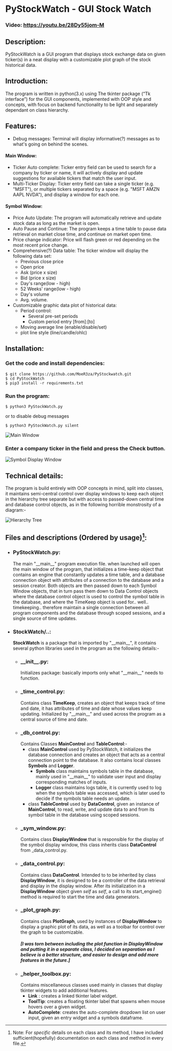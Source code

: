 # __PyStockWatch - GUI Stock Watch__
### Video: https://youtu.be/28Dy55jom-M
## Description:
PyStockWatch is a GUI program that displays stock exchange data on given ticker(s) in a neat display with a customizable plot graph of the stock historical data.

## Introduction:
The program is written in python(3.x) using The tkinter package (“Tk interface”) for the GUI components, implemented with OOP style and concepts, with focus on backend functionality to be light and separately dependant on class hierarchy.

## Features:
- Debug messages: Terminal will display informative(?) messages as to what's going on behind the scenes.

#### Main Window:
- Ticker Auto complete: Ticker entry field can be used to search for a company by ticker or name, it will actively display and update suggestions for available tickers that match the user input.
- Multi-Ticker Display: Ticker entry field can take a single ticker (e.g. "MSFT"), or multiple tickers separated by a space (e.g. "MSFT AMZN AAPL NVDA"), and display a window for each one.

#### Symbol Window:
- Price Auto Update: The program will automatically retrieve and update stock data as long as the market is open.
- Auto Pause and Continue: The program keeps a time table to pause data retrieval on market close time, and continue on market open time.
- Price change indicator: Price will flash green or red depending on the most recent price change.
- Comprehensive(?) Data table: The ticker window will display the following data set:
    - Previous close price
    - Open price
    - Ask (price x size)
    - Bid (price x size)
    - Day's range(low - high)
    - 52 Weeks' range(low - high)
    - Day's volume
    - Avg. volume.
- Customizable graphic data plot of historical data:
    - Period control:
        - Several pre-set periods
        - Custom period entry [from]:[to]
    - Moving average line (enable/disable/set)
    - plot line style (line/candle/ohlc)

## Installation:
### Get the code and install dependencies:
```
$ git clone https://github.com/MoeR3za/PyStockwatch.git
$ cd PyStockWatch
$ pip3 install -r requirements.txt
```
### Run the program:
```
$ python3 PyStockWatch.py
```
or to disable debug messages
```
$ python3 PyStockWatch.py silent
```

![Main Window](ReadMe/Main_Window_400.png)

### Enter a company ticker in the field and press the Check button.

![Symbol Display Window](ReadMe/Symbol_Window_400.png)

## Technical details:
The program is build entirely with OOP concepts in mind, split into classes, it maintains semi-central control over display windows to keep each object in the hierarchy tree separate but with access to passed-down central time and database control objects, as in the following horrible monstrosity of a diagram:-

![Hierarchy Tree](ReadMe/Hierarchy_Tree_400.png)

## Files and descriptions (Ordered by usage)[^note]:
[^note]:
    Note: For _specific_ details on each class and its method, I have included sufficient(hopefully) documentation on each class and method in every file.

- ### PyStockWatch.py:
    The main "__main\__" program execution file. when launched will open the main window of the program, that initializes a time-keep object that contains an engine that constantly updates a time table, and a database connection object with attributes of a connection to the database and a session creator. Both objects are then passed down to each Symbol Window objects, that in turn pass them down to Data Control objects where the database control object is used to control the symbol table in the database, and where the TimeKeep object is used for.. well.. timekeeping.. therefore maintain a single connection between all program components and the database through scoped sessions, and a single source of time updates.

- ### StockWatch/..:
    __StockWatch__ is a package that is imported by "__main\__", it contains several python libraries used in the program as the following details:-
    - ### __init\_\_.py:
        Initializes package: basically imports only what "__main\__" needs to function.
    - ### _time_control.py:
        Contains class __TimeKeep__, creates an object that keeps track of time and date, it has attributes of time and date whose values keep updating. Initialized by "__main\__" and used across the program as a central source of time and date.
    - ### _db_control.py:
        Contains Classes __MainControl__ and __TableControl__:-
        - class __MainControl__ used by PyStockWatch, it initializes the database connection and creates an object that acts as a central connection point to the database. It also contains local classes __Symbols__ and __Logger__.
            - __Symbols__ class maintains symbols table in the database, mainly used in "__main\__" to validate user input and display corresponding matches of inputs.
            - __Logger__ class maintains logs table, it is currently used to log when the symbols table was accessed, which is later used to decide if the symbols table needs an update.
        - class __TableControl__ used by __DataControl__, given an instance of __MainControl__, to read, write, and update data to and from its symbol table in the database using scoped sessions.
    - ### _sym_window.py:
        Contains class __DisplayWindow__ that is responsible for the display of the symbol display window, this class inherits class __DataControl__ from _data_control.py.
    - ### _data_control.py:
        Contains class __DataControl__. Intended to to be inherited by class __DisplayWindow__, it is designed to be a controller of the data retrieval and display in the display window. After its initialization in a __DisplayWindow__ object given _self_ as _self_, a call to its start_engine() method is required to start the time and data generators.
    - ### _plot_graph.py:
        Contains class __PlotGraph__, used by instances of __DisplayWindow__ to display a graphic plot of its data, as well as a toolbar for control over the graph to be customizable.
        ##### [I was torn between including the plot function in DisplayWindow and putting it in a separate class, I decided on separation as I believe is a better structure, and easier to design and add more features in the future.]
    - ### _helper_toolbox.py:
        Contains miscellaneous classes used mainly in classes that display tkinter widgets to add additional features.
        - __Link__ : creates a linked tkinter label widget.
        - __ToolTip__: creates a floating tkinter label that spawns when mouse hovers over a given widget.
        - __AutoComplete__: creates the auto-complete dropdown list on user input, given an entry widget and a symbols dataframe.


<!-- 
This little project is my baby, the heart of my learning curve, even a partner in a beautiful journey of several months of continuous learning, and I am proud of it. It started with printing the stock price in a loop on the same line in the terminal, and evolved to become what it is today. step by step and feature by feature, the transition from functional to OOP, I learned a lot along the way, and it is also why any inspector of the code will notice that some parts of the code are more advanced than some others that can be implemented much better than they currently are.

I'm sure there are several minor(?) bugs or edge cases I may have missed, but I will continue using this piece of software as a training ground to enhance, optimize, upgrade, and add more features to it, hopefully, with better knowledge and more experience.
 -->
